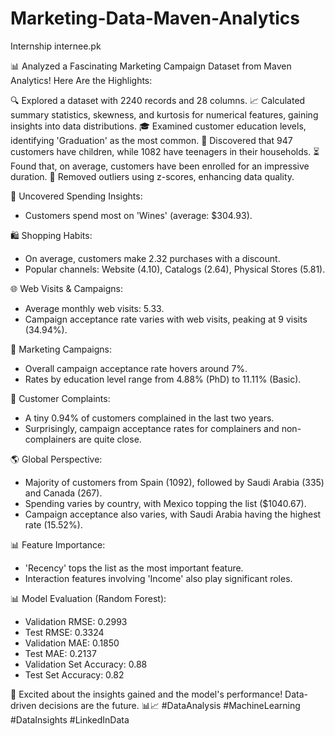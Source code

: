 # Marketing-Data-Maven-Analytics
Internship internee.pk

📊 Analyzed a Fascinating Marketing Campaign Dataset from Maven Analytics! Here Are the Highlights:

🔍 Explored a dataset with 2240 records and 28 columns.
📈 Calculated summary statistics, skewness, and kurtosis for numerical features, gaining insights into data distributions.
🎓 Examined customer education levels, identifying 'Graduation' as the most common.
👫 Discovered that 947 customers have children, while 1082 have teenagers in their households.
⏳ Found that, on average, customers have been enrolled for an impressive duration.
🚫 Removed outliers using z-scores, enhancing data quality.

💸 Uncovered Spending Insights:
- Customers spend most on 'Wines' (average: $304.93).

🛍️ Shopping Habits:
- On average, customers make 2.32 purchases with a discount.
- Popular channels: Website (4.10), Catalogs (2.64), Physical Stores (5.81).

🌐 Web Visits & Campaigns:
- Average monthly web visits: 5.33.
- Campaign acceptance rate varies with web visits, peaking at 9 visits (34.94%).

🤝 Marketing Campaigns:
- Overall campaign acceptance rate hovers around 7%.
- Rates by education level range from 4.88% (PhD) to 11.11% (Basic).

💬 Customer Complaints:
- A tiny 0.94% of customers complained in the last two years.
- Surprisingly, campaign acceptance rates for complainers and non-complainers are quite close.

🌎 Global Perspective:
- Majority of customers from Spain (1092), followed by Saudi Arabia (335) and Canada (267).
- Spending varies by country, with Mexico topping the list ($1040.67).
- Campaign acceptance also varies, with Saudi Arabia having the highest rate (15.52%).

📊 Feature Importance:
- 'Recency' tops the list as the most important feature.
- Interaction features involving 'Income' also play significant roles.

📊 Model Evaluation (Random Forest):
- Validation RMSE: 0.2993
- Test RMSE: 0.3324
- Validation MAE: 0.1850
- Test MAE: 0.2137
- Validation Set Accuracy: 0.88
- Test Set Accuracy: 0.82

🚀 Excited about the insights gained and the model's performance! Data-driven decisions are the future. 📊📈 #DataAnalysis #MachineLearning #DataInsights #LinkedInData

